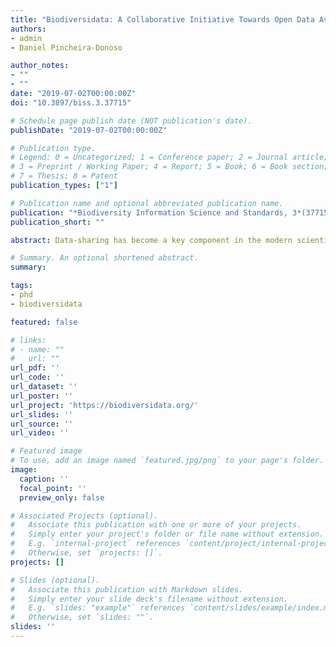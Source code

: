 ```yaml
---
title: "Biodiversidata: A Collaborative Initiative Towards Open Data Availability in Uruguay"
authors:
- admin
- Daniel Pincheira-Donoso

author_notes:
- ""
- ""
date: "2019-07-02T00:00:00Z"
doi: "10.3897/biss.3.37715"

# Schedule page publish date (NOT publication's date).
publishDate: "2019-07-02T00:00:00Z"

# Publication type.
# Legend: 0 = Uncategorized; 1 = Conference paper; 2 = Journal article;
# 3 = Preprint / Working Paper; 4 = Report; 5 = Book; 6 = Book section;
# 7 = Thesis; 8 = Patent
publication_types: ["1"]

# Publication name and optional abbreviated publication name.
publication: "*Biodiversity Information Science and Standards, 3*(37715)"
publication_short: ""

abstract: Data-sharing has become a key component in the modern scientific era of large-scale research, with numerous advantages for both data collectors and users. However, data-sharing in Uruguay remains neglected given that major public sources of biodiversity information (government and academia) are not open-access. As a consequence, the patterns and drivers of biodiversity in this country remain poorly understood and so does our ability to manage and conserve its biodiversity. To overcome this critical gap, collaborative strategies are needed to communicate the importance and benefits of data openness, exchange and provide technical tools and training on all aspects of data management, sharing practices, focus on incentives, and motivation structures for data-holders. Here, we introduce the Biodiversidata initiative (www.biodiversidata.org) – a novel Uruguayan Consortium of Biodiversity Data.

# Summary. An optional shortened abstract.
summary:

tags:
- phd
- biodiversidata

featured: false

# links:
# - name: ""
#   url: ""
url_pdf: ''
url_code: ''
url_dataset: ''
url_poster: ''
url_project: 'https://biodiversidata.org/'
url_slides: ''
url_source: ''
url_video: ''

# Featured image
# To use, add an image named `featured.jpg/png` to your page's folder.
image:
  caption: ''
  focal_point: ''
  preview_only: false

# Associated Projects (optional).
#   Associate this publication with one or more of your projects.
#   Simply enter your project's folder or file name without extension.
#   E.g. `internal-project` references `content/project/internal-project/index.md`.
#   Otherwise, set `projects: []`.
projects: []

# Slides (optional).
#   Associate this publication with Markdown slides.
#   Simply enter your slide deck's filename without extension.
#   E.g. `slides: "example"` references `content/slides/example/index.md`.
#   Otherwise, set `slides: ""`.
slides: ''
---
```

